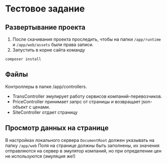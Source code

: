 Тестовое задание
================

## Развертывание проекта

1. После скачивания проекта проследить, чтобы на папки ```/app/runtime``` и ```/app/web/assets``` были права записи.
2. Запустить в корне сайта команду 
```
composer install
```

## Файлы

Контроллеры в папке /app/controllers.
- TransController эмулирует работу сервисов компаний-перевозчиков.
- PriceController принимает запрс от страницы и возвращает json-объект с ценами.
- SiteController отдает страницу


## Просмотр данных на странице

В настройках локального сервера ```DocumentRoot``` должен указывать на папку ```/app/web```
Поля на странице должны быть заполнены, их значения отправляются на сервер в эмулятор компаний, но при определении цен не используются (эмуляция же!)
